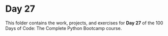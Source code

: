 # Day 27

This folder contains the work, projects, and exercises for **Day 27** of the 100 Days of Code: The Complete Python Bootcamp course.

